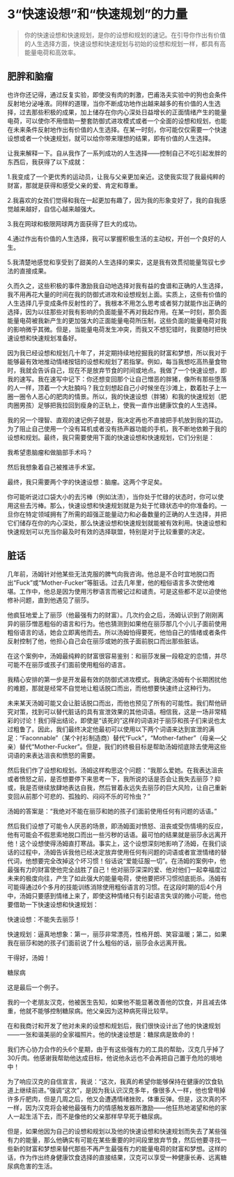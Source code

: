 ﻿# 3“快速设想”和“快速规划”的力量
>你的快速设想和快速规划，是你的设想和规划的速记。在引导你作出有价值的人生选择方面，快速设想和快速规划与初始的设想和规划一样，都具有高能量电荷和高效率。

## 肥胖和脑瘤

也许你还记得，通过反复实验，即使没有肉的刺激，巴甫洛夫实验中的狗也会条件反射地分泌唾液。同样的道理，当你不断成功地作出越来越多的有价值的人生选择，过去那些积极的成果，加上储存在你内心深处日益增长的正面情绪产生的能量电荷，可以使你不用借助一整套防御式进攻模式或者一个全面的设想和规划，也能在未来条件反射地作出有价值的人生选择。在某一时刻，你可能仅仅需要一个快速设想或者一个快速规划，就可以给你带来理想的结果，即有价值的人生选择。

让我来解释一下。自从我作了一系列成功的人生选择——控制自己不吃引起发胖的东西后，我获得了以下成就：

1.我变成了一个更优秀的运动员，让我与父亲更加亲近。这使我实现了我最纯粹的财富，那就是获得和感受父亲的爱、肯定和尊重。

2.我喜欢的女孩们觉得和我在一起更加有趣了，因为我的形象变好了，我的自我感觉越来越好，自信心越来越强大。

3.我在网球和极限网球两方面获得了巨大的成功。

4.通过作出有价值的人生选择，我可以掌握积极生活的主动权，开创一个良好的人生。

5.我清楚地感觉和享受到了甜美的人生选择的果实，这是我有效贯彻能量驾驭七步法的直接成果。

久而久之，这些积极的事件激励我自动地选择对我有益的食谱和正确的人生选择，我不用再花大量的时间在我的防御式进攻和设想规划上面。实质上，这些有价值的人生选择几乎变成条件反射性的了。我根本不用怎么思考或者努力就能作出正确的选择，因为以往那些对我有影响的负面能量不再对我起作用。在某一时刻，那负面能量电荷被我新产生的更加强大的正面能量电荷所压制，这些负面的能量电荷对我的影响微乎其微。但是，当能量电荷发生冲突，而我又不想犯错时，我要随时把快速设想和快速规划准备好。

因为我已经设想和规划几十年了，并定期持续地挖掘我的财富和梦想，所以我对于能够最有效地推动情绪按钮的设想和规划了若指掌。例如，每当我想吃高热量食物时，我就会告诉自己，现在不是放弃节食的时间或地点。我做了一个快速设想，即我的速写。我在速写中记下：你还想变回那个让自己憎恶的胖猪，像所有那些堕落的人一样，顶着一个大肚腩吗？我立刻想起自己小时候坐在沙滩上，数着肚子上一圈一圈令人恶心的肥肉的情景。所以，我的快速设想（胖猪）和我的快速规划（肥肉圈男孩）足够把我拉回到瘦身的正轨上，使我一直作出健康饮食的人生选择。

我的另一个理智、直观的速记例子就是，我决定再也不直接把手机放到我的耳边。为了阻止自己使用一个没有耳机或者没有扬声器功能的手机，我不断地依赖于我的设想和规划。最终，我只需要使用下面的快速设想和快速规划，它们分别是：

我希望患脑瘤和做脑部手术吗？

然后我想象着自己被推进手术室。

最终，我只需要两个字的快速设想：脑瘤。这两个字足矣。

你可能听说过口袋大小的去污棒（例如汰渍），当你处于忙碌的状态时，你可以使用这些去污棒。那么，快速设想和快速规划就是为处于忙碌状态中的你准备的。一旦你在特定领域拥有了所需的超强正能量动力和必备数量的正确的人生选择，并把它们储存在你的内心深处，那么快速设想和快速规划就能被有效利用。快速设想和快速规划可以充当你最及时有效的选择联盟，特别是对于比较重要的决定。

## 脏话

几年前，汤姆针对他某些无法克服的脾气向我咨询。他总是不合时宜地脱口而出“Fuck”或“Mother-Fucker”等脏话。过去几年里，他的粗俗语言多次使他难堪。工作中，他总是因为使用污秽语言而被记过和谴责。可是这些都不足以迫使他修补问题，直到他遇见了丽莎。

他疯狂地爱上了丽莎（他最强有力的财富）。几次约会之后，汤姆认识到了刚刚离异的丽莎憎恶粗俗的语言和行为。他也猜测到如果他在丽莎那几个小儿子面前使用粗俗语言的话，她会立即离他而去。所以汤姆怕得要死，他怕自己的情绪或者条件反射控制了他，他担心自己会在丽莎或她的孩子面前脱口而出那些脏话。

在这个案例中，汤姆最纯粹的财富很容易鉴别：和丽莎发展一段稳定的恋情，并尽可能不在丽莎或孩子们面前使用粗俗的语言。

我精心安排的第一步是开发最有效的防御式进攻模式。我确定汤姆有个长期困扰他的难题，那就是经常不自觉地让粗话脱口而出，而他想要快速终止这种行为。

未来某天汤姆可能又会让脏话脱口而出，而他也预见了所有的可能性。我们帮他研究对策，找到可以替代脏话的具有宣泄效果的其他词语。相信我，这是一场非常精彩的讨论！我们得出结论，即使是“该死的”这样的词语对于丽莎和孩子们来说也太过粗鲁了。因此，我们最终决定他最初可以使用以下两个词语来达到宣泄的满足：“Faconnable”（某个衬衫制造商）替代“Fuck”，“Mother-father”（母亲—父亲）替代“Mother-Fucker”。但是，我们的终极目标是帮助汤姆彻底除去使用这些词语的来表达沮丧和愤怒的需要。

然后我们作了设想和规划。汤姆这样构思这个问题：“我那么爱她。在我表达沮丧或者愤怒之前，是否想要停下来思考一下，我所说的话是否会让我失去丽莎？抑或，我是否继续放肆地表达自我，然后冒着永远失去丽莎的巨大风险，让自己重新变回从前那个可悲的、孤独的、闷闷不乐的可怜虫？”

汤姆的答案是：“我绝对不能在丽莎和她的孩子们面前使用任何有问题的话语。”

然后我们设想了可能令人厌恶的场景，即汤姆面对愤怒、沮丧或受伤情境的反应，他有可能会不假思索地脱口而出一些污秽的话语。最可怕的结果就是丽莎永远离开他！这个设想使得汤姆直打寒战。事实上，这个设想深刻地影响了汤姆，在我们谈话的过程中，汤姆告诉我他已经决定放弃使用任何有问题的词语或者宣泄情绪的替代词，他想要完全改掉这个坏习惯！俗话说“爱能征服一切”。在汤姆的案例中，他最强有力的财富使他完全战胜了自己！他对丽莎深深的爱、他对他们一起幸福度过未来的极度向往，产生了如此强大的能量电荷，使他要把坏习惯彻底扼杀。汤姆有可能得通过6个多月的技能训练消除使用粗俗语言的习惯。在这段时期的后4个月中，汤姆只要感到情绪上来了，即使这种情绪只有引起语言失误的微小可能，他也要借助一下快速设想和快速规划：

快速设想：不能失去丽莎！

快速规划：逼真地想象：第一，丽莎非常漂亮，性格开朗、笑容温暖；第二，如果我在丽莎和她的孩子们面前说了什么粗俗的话，丽莎会永远离开我。

干得好，汤姆！

糖尿病

这是最后一个例子。

我的一个老朋友汉克，他被医生告知，如果他不能显著改善他的饮食，并且减去体重，他就不能够控制糖尿病。他父亲因为这种病死得比较早。

在和我商讨和开发了他对未来的设想和规划后，我们很快设计出了他的快速规划——一张和谐美丽的全家福照片。他的快速设想是：糖尿病是致命的！

我们齐心协力合作的头6个星期，由于有这些强有力的工具的帮助，汉克几乎掉了30斤肉。他感谢我帮助他达成目标，他说他永远也不会再把自己置于危险的境地中！

为了响应汉克的自信宣言，我说：“这次，我真的希望你能够保持在健康的饮食轨道上继续前进。”强调“这次”，是因为我认识汉克多年，像很多人一样，他也曾甩掉许多斤肥肉，但是几周之后，他又会遭遇情绪挫败，体重反弹。但是，这次真的不一样，因为汉克将会被他最强有力的情感触发器所激励——他狂热地渴望和他的家人一起生活下去，而不是像他的父亲那样早早死于糖尿病。

但是，如果他因为自己的设想和规划以及他的快速设想和快速规划而失去了某些强有力的能量，那么他确实有可能在某些重要的时间段里放弃节食，然后他要寻找一些新的财富和梦想来替代那些不再产生最强有力的能量电荷的财富和梦想。这样的话，作为作出终身健康饮食选择的直接结果，汉克可以享受一种健康长寿、远离糖尿病危害的生活。

